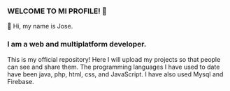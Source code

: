 ### WELCOME TO MI PROFILE! 👋

👋 Hi, my name is Jose. 

### I am a web and multiplatform developer.

This is my official repository!
Here I will upload my projects so that people can see and share them.
The programming languages I have used to date have been java, php, html, css, and JavaScript.
I have also used Mysql and Firebase.


   


